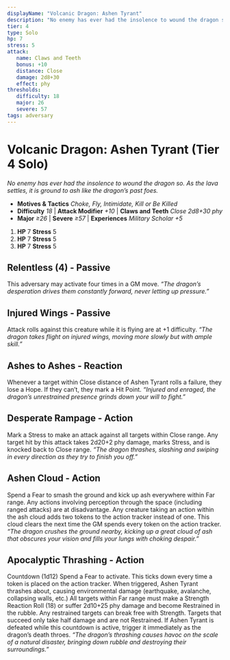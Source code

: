 ```yaml
---
displayName: "Volcanic Dragon: Ashen Tyrant"
description: "No enemy has ever had the insolence to wound the dragon so. As the lava settles, it is ground to ash like the dragon’s past foes."
tier: 4
type: Solo
hp: 7
stress: 5
attack:
   name: Claws and Teeth
   bonus: +10
   distance: Close
   damage: 2d8+30
   effect: phy
thresholds:
   difficulty: 18
   major: 26
   severe: 57
tags: adversary
---
```

# Volcanic Dragon: Ashen Tyrant (Tier 4 Solo)
_No enemy has ever had the insolence to wound the dragon so. As the lava settles, it is ground to ash like the dragon’s past foes._

- **Motives & Tactics** _Choke, Fly, Intimidate, Kill or Be Killed_
- **Difficulty** _18_ | **Attack Modifier** _+10_ | **Claws and Teeth** _Close 2d8+30 phy_
- **Major** _≥26_ | **Severe** _≥57_ | **Experiences** _Military Scholar +5_

1. **HP** 7
   **Stress** 5
2. **HP** 7
   **Stress** 5
3. **HP** 7
   **Stress** 5

## Relentless (4) - Passive
This adversary may activate four times in a GM move. _“The dragon’s desperation drives them constantly forward, never letting up pressure.”_

## Injured Wings - Passive
Attack rolls against this creature while it is flying are at +1 difficulty. _“The dragon takes flight on injured wings, moving more slowly but with ample skill.”_

## Ashes to Ashes - Reaction
Whenever a target within Close distance of Ashen Tyrant rolls a failure, they lose a Hope. If they can’t, they mark a Hit Point. _“Injured and enraged, the dragon’s unrestrained presence grinds down your will to fight.”_

## Desperate Rampage - Action
Mark a Stress to make an attack against all targets within Close range. Any target hit by this attack takes 2d20+2 phy damage, marks Stress, and is knocked back to Close range. _“The dragon thrashes, slashing and swiping in every direction as they try to finish you off.”_

## Ashen Cloud - Action
Spend a Fear to smash the ground and kick up ash everywhere within Far range. Any actions involving perception through the space (including ranged attacks) are at disadvantage. Any creature taking an action within the ash cloud adds two tokens to the action tracker instead of one. This cloud clears the next time the GM spends every token on the action tracker. _“The dragon crushes the ground nearby, kicking up a great cloud of ash that obscures your vision and fills your lungs with choking despair.”_

## Apocalyptic Thrashing - Action
Countdown (1d12) Spend a Fear to activate. This ticks down every time a token is placed on the action tracker. When triggered, Ashen Tyrant thrashes about, causing environmental damage (earthquake, avalanche, collapsing walls, etc.) All targets within Far range must make a Strength Reaction Roll (18) or suffer 2d10+25 phy damage and become Restrained in the rubble. Any restrained targets can break free with Strength. Targets that succeed only take half damage and are not Restrained. If Ashen Tyrant is defeated while this countdown is active, trigger it immediately as the dragon’s death throes. _“The dragon’s thrashing causes havoc on the scale of a natural disaster, bringing down rubble and destroying their surroundings.”_

